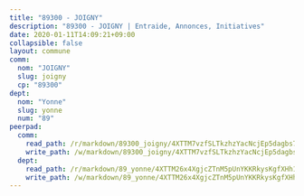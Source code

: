 ```yaml
---
title: "89300 - JOIGNY"
description: "89300 - JOIGNY | Entraide, Annonces, Initiatives"
date: 2020-01-11T14:09:21+09:00
collapsible: false
layout: commune
comm:
  nom: "JOIGNY"
  slug: joigny
  cp: "89300"
dept:
  nom: "Yonne"
  slug: yonne
  num: "89"
peerpad:
  comm:
    read_path: /r/markdown/89300_joigny/4XTTM7vzfSLTkzhzYacNcjEp5dagbs7QBbCVNcqBWLko7MpuJ
    write_path: /w/markdown/89300_joigny/4XTTM7vzfSLTkzhzYacNcjEp5dagbs7QBbCVNcqBWLko7MpuJ-K3TgUzVHB1jddF3eGT1RCwHt966iRS7iRXH1dZcTuEWqWMMUTaCvR6BV1fq1V7961JCK7DbKL6AY7bJugqMLTrBpNLyTVXycYgYvTs9GQb7rSXb914MsWgYNMF6TsTCGQfighNy2
  dept:
    read_path: /r/markdown/89_yonne/4XTTM26x4XgjcZTnM5pUnYKKRkysKgfXHh1wiigoPHqn9LDKB
    write_path: /w/markdown/89_yonne/4XTTM26x4XgjcZTnM5pUnYKKRkysKgfXHh1wiigoPHqn9LDKB-K3TgU4xaMVqzoRnPJNyddApuMoWvJyHL35bzooauYvdhG3MLg3ikjpoueq9BDtqVP4hJBQxpPxix2gohzXyST9tZPnEkyXpDMdHiAFpx7EU6e8WgvFk7NPsBQepM8o13bG9dyqq7
---
```



